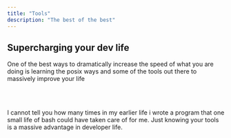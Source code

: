 ```yaml
---
title: "Tools"
description: "The best of the best"
---
```


## Supercharging your dev life
One of the best ways to dramatically increase the speed of what you are doing
is learning the posix ways and some of the tools out there to massively improve
your life

<br>
<br>

I cannot tell you how many times in my earlier life i wrote a program that one
small life of bash could have taken care of for me.  Just knowing your tools is
a massive advantage in developer life.

<br>
<br>
<br>
<br>
<br>
<br>
<br>
<br>
<br>
<br>
<br>
<br>
<br>
<br>
<br>
<br>
<br>

